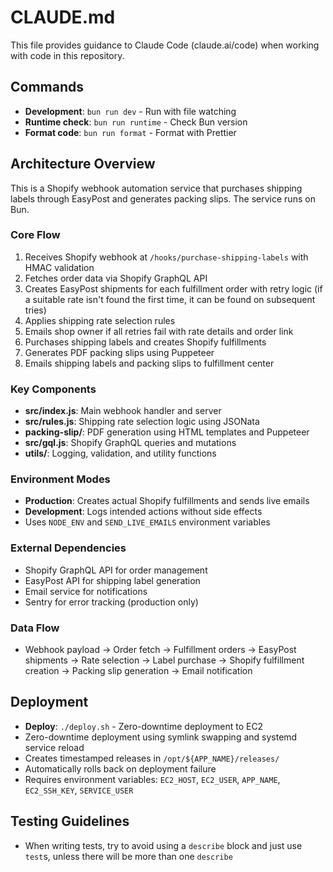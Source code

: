 # CLAUDE.md

This file provides guidance to Claude Code (claude.ai/code) when working with code in this repository.

## Commands

- **Development**: `bun run dev` - Run with file watching
- **Runtime check**: `bun run runtime` - Check Bun version
- **Format code**: `bun run format` - Format with Prettier

## Architecture Overview

This is a Shopify webhook automation service that purchases shipping labels through EasyPost and generates packing slips. The service runs on Bun.

### Core Flow

1. Receives Shopify webhook at `/hooks/purchase-shipping-labels` with HMAC validation
2. Fetches order data via Shopify GraphQL API
3. Creates EasyPost shipments for each fulfillment order with retry logic (if a suitable rate isn't found the first time, it can be found on subsequent tries)
4. Applies shipping rate selection rules
5. Emails shop owner if all retries fail with rate details and order link
6. Purchases shipping labels and creates Shopify fulfillments
7. Generates PDF packing slips using Puppeteer
8. Emails shipping labels and packing slips to fulfillment center

### Key Components

- **src/index.js**: Main webhook handler and server
- **src/rules.js**: Shipping rate selection logic using JSONata
- **packing-slip/**: PDF generation using HTML templates and Puppeteer
- **src/gql.js**: Shopify GraphQL queries and mutations
- **utils/**: Logging, validation, and utility functions

### Environment Modes

- **Production**: Creates actual Shopify fulfillments and sends live emails
- **Development**: Logs intended actions without side effects
- Uses `NODE_ENV` and `SEND_LIVE_EMAILS` environment variables

### External Dependencies

- Shopify GraphQL API for order management
- EasyPost API for shipping label generation
- Email service for notifications
- Sentry for error tracking (production only)

### Data Flow

- Webhook payload → Order fetch → Fulfillment orders → EasyPost shipments → Rate selection → Label purchase → Shopify fulfillment creation → Packing slip generation → Email notification

## Deployment

- **Deploy**: `./deploy.sh` - Zero-downtime deployment to EC2
- Zero-downtime deployment using symlink swapping and systemd service reload
- Creates timestamped releases in `/opt/${APP_NAME}/releases/`
- Automatically rolls back on deployment failure
- Requires environment variables: `EC2_HOST`, `EC2_USER`, `APP_NAME`, `EC2_SSH_KEY`, `SERVICE_USER`

## Testing Guidelines

- When writing tests, try to avoid using a `describe` block and just use `test`s, unless there will be more than one `describe`
